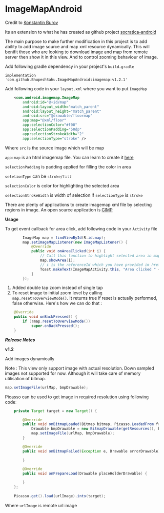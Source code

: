 # ImageMapAndroid

Credit to [Konstantin Burov](https://github.com/aectann)

Its an extension to what he has created as github project [socratica-android](https://github.com/aectann/socratica-android)

The main purpose to make further modification in this project is to add ability to add image source and map xml resource dynamically. This will benifit those who are looking to download image and map from remote server then show it in this view. And to control zooming behaviour of image.

Add following gradle dependency in your project's `build.gradle`
```
implementation 'com.github.BhupeshSahu.ImageMapAndroid:imagemap:v1.2.1'
```  

Add following code in your `layout.xml` where you want to put `ImageMap`
```xml
    <com.android.imagemap.ImageMap
        android:id="@+id/map"
        android:layout_width="match_parent"
        android:layout_height="match_parent"
        android:src="@drawable/floormap"
        app:map="@xml/floor"
        app:selectionColor="#f00"
        app:selectionPadding="50dp"
        app:selectionStrokeWidth="2"
        app:selectionType="stroke" />
```
Where 
`src` is the source image which will be map

`app:map` is an html imagemap file. You can learn to create it [here](https://www.w3schools.com/tags/tag_map.asp)

`selectionPadding` is padding applied for filling the color in area

`seletionType` can be `stroke/fill`

`selectionColor` is color for highlighting the selected area

`selectionStrokeWidth` is width of selection if `selectionType` is `stroke`

There are plenty of applications to create imagemap xml file by selecting regions in image. An open source application is [GIMP](https://www.gimp.org/downloads/)

**Usage**

To get event callback for area click, add following code in your `Activity` file
```java
        ImageMap map = findViewById(R.id.map);
        map.setImageMapListener(new ImageMapListener() {
            @Override
            public void onAreaClicked(int i) {
                // Call this function to highlight selected area in map
                map.showArea(i);
                // i is the referenceId which you have provided in href in map file, make sure you provide only integer as href
                Toast.makeText(ImageMapActivity.this, "Area clicked " + i, Toast.LENGTH_SHORT).show();
            }
        });
```

1. Added double tap zoom instead of single tap
2. To reset image to initial zoom level by calling `map.resetToOverviewMode()`. It returns true if reset is actually performed, false otherwise.
Here's how we can do that :
```java
    @Override
    public void onBackPressed() {
        if (!map.resetToOverviewMode())
            super.onBackPressed();
    }
```

***Release Notes***

**v1.2**

Add images dynamically

Note : This view only support image with actual resolution. Down sampled images not supported for now. Although it will take care of memory utilisation of bitmap.

```java
map.setImageFile(urlMap, bmpDrawable);
```
Picasso can be used to get image in required resolution using following code:

```java
    private Target target = new Target() {

        @Override
        public void onBitmapLoaded(Bitmap bitmap, Picasso.LoadedFrom from) {
            Drawable bmpDrawable = new BitmapDrawable(getResources(), bitmap);
            map.setImageFile(urlMap, bmpDrawable);
        }

        @Override
        public void onBitmapFailed(Exception e, Drawable errorDrawable) {
            
        }

        @Override
        public void onPrepareLoad(Drawable placeHolderDrawable) {

        }
    };
    
    Picasso.get().load(urlImage).into(target);
```

Where `urlImage` is remote url image
